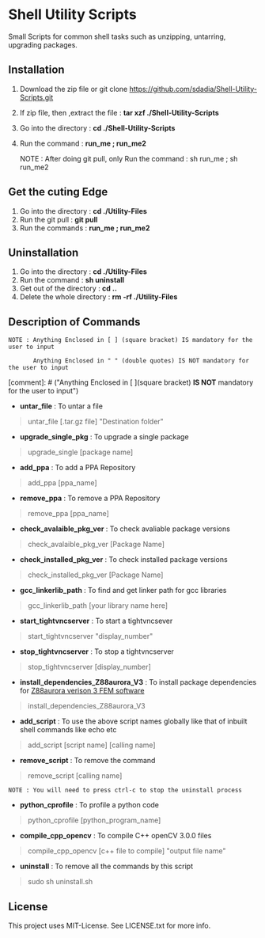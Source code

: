 # Shell Utility Scripts
Small Scripts for common shell tasks such as unzipping, untarring, upgrading packages.

## Installation
1. Download the zip file or git clone https://github.com/sdadia/Shell-Utility-Scripts.git
2. If zip file, then ,extract the file : **tar xzf ./Shell-Utility-Scripts**
3. Go into the directory : **cd ./Shell-Utility-Scripts**
4. Run the command : **run_me ; run_me2**

	NOTE : After doing git pull, only Run the command : sh run_me ; sh run_me2

## Get the cuting Edge
1. Go into the directory : **cd ./Utility-Files**
2. Run the git pull : **git pull**
3. Run the commands : **run_me ; run_me2**

## Uninstallation

1. Go into the directory : **cd ./Utility-Files**
2. Run the command : **sh uninstall**
3. Get out of the directory : **cd ..**
4. Delete the whole directory : **rm -rf ./Utility-Files**

## Description of Commands

	NOTE : Anything Enclosed in [ ] (square bracket) IS mandatory for the user to input

	       Anything Enclosed in " " (double quotes) IS NOT mandatory for the user to input

[comment]: # ("Anything Enclosed in [ ](square bracket) **IS NOT**  mandatory for the user to input")

* __untar_file__ : To untar a file
> untar_file [.tar.gz file] "Destination folder"

* __upgrade_single_pkg__ : To upgrade a single package
> upgrade_single [package name]

* __add_ppa__ : To add a PPA Repository
> add_ppa [ppa_name]

* __remove_ppa__ : To remove a PPA Repository
> remove_ppa [ppa_name]

* __check_avalaible_pkg_ver__ : To check avaliable package versions
>  check_avalaible_pkg_ver [Package Name]

* __check_installed_pkg_ver__ : To check installed package versions
> check_installed_pkg_ver [Package Name]

* __gcc_linkerlib_path__ : To find and get linker path for gcc libraries
> gcc_linkerlib_path [your library name here]

* __start_tightvncserver__ : To start a tightvncsever
> start_tightvncserver "display_number"

* __stop_tightvncserver__ : To stop a tightvncserver
> stop_tightvncserver [display_number]

* __install_dependencies_Z88aurora_V3__ : To install package dependencies for [Z88aurora verison 3 FEM software](http://en.z88.de/download-z88aurora/)
> install_dependencies_Z88aurora_V3

* __add_script__ : To use the above script names globally like that of inbuilt shell commands like echo etc
>  add_script [script name] [calling name]

* __remove_script__ : To remove the command
> remove_script [calling name]

	NOTE : You will need to press ctrl-c to stop the uninstall process

* __python_cprofile__ : To profile a python code
> python_cprofile [python_program_name]

* __compile_cpp_opencv__ : To compile C++ openCV 3.0.0 files
> compile_cpp_opencv  [c++ file to compile]  "output file name"

* __uninstall__ : To remove all the commands by this script
> sudo sh uninstall.sh

## License

This project uses MIT-License. See LICENSE.txt for more info.
